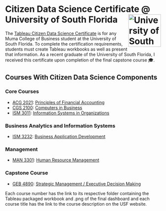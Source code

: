 # Citizen Data Science Certificate @ University of South Florida <img src="https://gistcdn.githack.com/englands/084f8497793f4f5c0742686e94f507b6/raw/38009343f55b57deb2e12ed0b7573b73ac170a4b/usflogo.svg" alt="University of South Florida Logo" width=105 align=right>           
The [Tableau Citizen Data Science Certificate](https://www.usf.edu/business/centers/analytics-creativity/tableau-citizen-data-science-certificate.aspx) is for any Muma College of Business student at the University of South Florida. To complete the certification requirements, students must create Tableau workbooks as well as present that information. As a recent graduate of the University of South Florida, I received this certificate upon completion of the final capstone course 🎓. 

## Courses With Citizen Data Science Components
### Core Courses
- [ACG 2021](https://github.com/englands/Tableau/tree/main/USF%20Citizen%20Data%20Science%20Certificate/Courses/ACG%202021): [Principles of Financial Accounting](https://usfweb.usf.edu/academic-programs/details/prefix/ACG/code/2021)
- [CGS 2100](https://github.com/englands/Tableau/tree/main/USF%20Citizen%20Data%20Science%20Certificate/Courses/CGS%202100): [Computers in Business](https://usfweb.usf.edu/academic-programs/details/prefix/CGS/code/2100)
- [ISM 3011](https://github.com/englands/Tableau/tree/main/USF%20Citizen%20Data%20Science%20Certificate/Courses/ISM%203011): [Information Systems in Organizations](https://usfweb.usf.edu/academic-programs/details/prefix/ISM/code/3011)

### Business Analytics and Information Systems
- [ISM 3232](https://github.com/englands/Tableau/tree/main/USF%20Citizen%20Data%20Science%20Certificate/Courses/ISM%203232): [Business Application Development](https://usfweb.usf.edu/academic-programs/details/prefix/ISM/code/3232)
  
### Management
- [MAN 3301](https://github.com/englands/Tableau/tree/main/USF%20Citizen%20Data%20Science%20Certificate/Courses/MAN%203301): [Human Resource Management](https://usfweb.usf.edu/academic-programs/details/prefix/MAN/code/3301)
  
### Capstone Course
- [GEB 4890](https://github.com/englands/Tableau/tree/main/USF%20Citizen%20Data%20Science%20Certificate/Courses/GEB%204890): [Strategic  Management / Executive Decision Making](https://cloud.usf.edu/academic-programs/details/prefix/GEB/code/4890)

Each course number has the link to its respective folder containing the Tableau packaged workbook and .png of the final dashboard and each course title has the link to the course description on the USF website.
